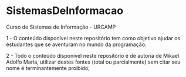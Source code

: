 # SistemasDeInformacao
Curso de Sistemas de Informação - URCAMP

1 - O conteúdo disponível neste repositório tem como objetivo ajudar os estudantes que se aventuram no mundo da programação.

2 - Todo o conteúdo disponível neste repositório é de autoria de Mikael Adolfo Maria, utilizar destes fontes (total ou parcialmente) sem citar seu nome é terminantemente proibido;
